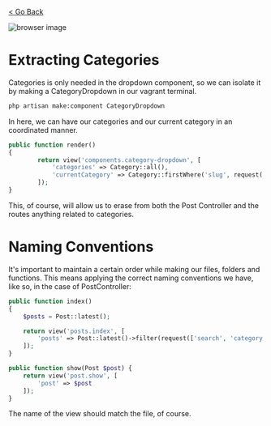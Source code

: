 [< Go Back](../README.md)

![browser image](./images/image04.png)

# Extracting Categories

Categories is only needed in the dropdown component, so we can isolate it by making a CategoryDropdown in our vagrant terminal.

```bash
php artisan make:component CategoryDropdown
```

In here, we can have our categories and our current category in an coordinated manner.

```php
public function render()
{
        return view('components.category-dropdown', [
            'categories' => Category::all(),
            'currentCategory' => Category::firstWhere('slug', request('category'))
        ]);
}
```

This, of course, will allow us to erase from both the Post Controller and the routes anything related to categories.

# Naming Conventions

It's important to maintain a certain order while making our files, folders and functions. This means applying the correct naming conventions we have, like so, in the case of PostController:

```php
public function index()
{
    $posts = Post::latest();

    return view('posts.index', [
        'posts' => Post::latest()->filter(request(['search', 'category']))->get()
    ]);
}

public function show(Post $post) {
    return view('post.show', [
        'post' => $post
    ]);
}
```

The name of the view should match the file, of course.